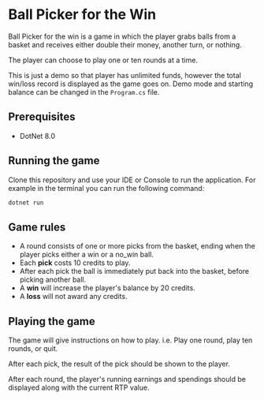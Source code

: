 # Ball Picker for the Win

Ball Picker for the win is a game in which the player grabs balls from a basket and receives either double their money, another turn, or nothing.

The player can choose to play one or ten rounds at a time.

This is just a demo so that player has unlimited funds, however the total win/loss record is displayed as the game goes on. Demo mode and starting balance can be changed in the `Program.cs` file.

## Prerequisites
- DotNet 8.0

## Running the game
Clone this repository and use your IDE or Console to run the application. For example in the terminal you can run the following command:
```bash
dotnet run
```

## Game rules
- A round consists of one or more picks from the basket, ending when the player picks either a win or a no_win ball.
- Each **pick** costs 10 credits to play.
- After each pick the ball is immediately put back into the basket, before picking another ball.
- A **win** will increase the player's balance by 20 credits.
- A **loss** will not award any credits.

## Playing the game
The game will give instructions on how to play. i.e. Play one round, play ten rounds, or quit.

After each pick, the result of the pick should be shown to the player.

After each round, the player's running earnings and spendings should be displayed along with the current RTP value.